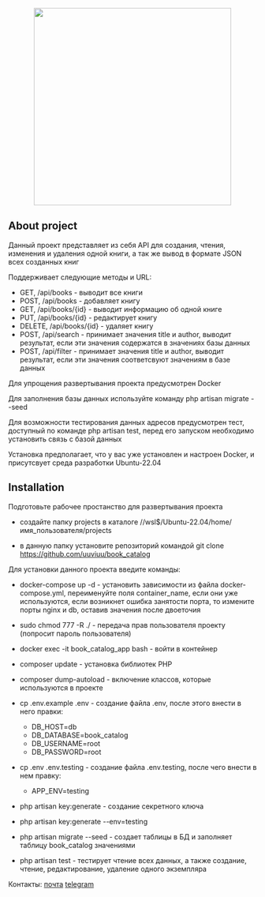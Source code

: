 <p align="center"><a href="https://laravel.com" target="_blank"><img src="https://raw.githubusercontent.com/laravel/art/master/logo-lockup/5%20SVG/2%20CMYK/1%20Full%20Color/laravel-logolockup-cmyk-red.svg" width="400"></a></p>

## About project

Данный проект представляет из себя API для создания, чтения, изменения и удаления одной книги, а так же вывод в формате JSON всех созданных книг

Поддерживает следующие методы и URL:
  - GET, /api/books - выводит все книги
  - POST, /api/books - добавляет книгу
  - GET, /api/books/{id} - выводит информацию об одной книге
  - PUT, /api/books/{id} - редактирует книгу
  - DELETE, /api/books/{id} - удаляет книгу
  - POST, /api/search - принимает значения title и author, выводит результат, если эти значения содержатся в значениях базы данных
  - POST, /api/filter - принимает значения title и author, выводит результат, если эти значения соответсвуют значениям в базе данных

Для упрощения развертывания проекта предусмотрен Docker

Для заполнения базы данных используйте команду php artisan migrate --seed

Для возможности тестирования данных адресов предусмотрен тест, доступный по команде php artisan test, перед его запуском необходимо установить связь с базой данных

Установка предполагает, что у вас уже установлен и настроен Docker, и присутсвует среда разработки Ubuntu-22.04

## Installation

Подготовьте рабочее простанство для развертывания проекта

- создайте папку projects в каталоге //wsl$/Ubuntu-22.04/home/имя_пользователя/projects

- в данную папку установите репозиторий командой git clone https://github.com/uuviuu/book_catalog 

Для установки данного проекта введите команды:

- docker-compose up -d - установить зависимости из файла docker-compose.yml, переименуйте поля container_name, если они уже используются, если возникнет ошибка занятости порта, то измените порты nginx и db, оставив значения после двоеточия

- sudo chmod 777 -R ./ - передача прав пользователя проекту (попросит пароль пользователя)

- docker exec -it book_catalog_app bash - войти в контейнер

- composer update - установка библиотек PHP

- composer dump-autoload - включение классов, которые используются в проекте

- cp .env.example .env - создание файла .env, после этого внести в него правки:

   -  DB_HOST=db
   -  DB_DATABASE=book_catalog
   -  DB_USERNAME=root
   -  DB_PASSWORD=root

- cp .env .env.testing - создание файла .env.testing, после чего внести в нем правку:

   - APP_ENV=testing

- php artisan key:generate - создание секретного ключа

- php artisan key:generate --env=testing

- php artisan migrate --seed - создает таблицы в БД и заполняет таблицу book_catalog значениями

- php artisan test - тестирует чтение всех данных, а также создание, чтение, редактирование, удаление одного экземпляра

Контакты: 
[почта](mailto:my.test.laravel.message@gmail.com) 
[telegram](https://t.me/uuviuu)

